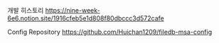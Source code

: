 개발 히스토리
https://nine-week-6e6.notion.site/1916cfeb5e1d808f80dbccc3d572cafe

Config Repository
https://github.com/Huichan1209/filedb-msa-config
